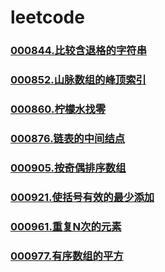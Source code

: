 # leetcode


### [](https://github.com/vjudge/leetcode/tree/master/000801-001000/)
### [](https://github.com/vjudge/leetcode/tree/master/000801-001000/)
### [000844.比较含退格的字符串](https://github.com/vjudge/leetcode/tree/master/000801-001000/000844.比较含退格的字符串)
### [](https://github.com/vjudge/leetcode/tree/master/000801-001000/)
### [](https://github.com/vjudge/leetcode/tree/master/000801-001000/)
### [000852.山脉数组的峰顶索引](https://github.com/vjudge/leetcode/tree/master/000801-001000/000852.山脉数组的峰顶索引)
### [](https://github.com/vjudge/leetcode/tree/master/000801-001000/)
### [000860.柠檬水找零](https://github.com/vjudge/leetcode/tree/master/000801-001000/000860.柠檬水找零)
### [](https://github.com/vjudge/leetcode/tree/master/000801-001000/)
### [](https://github.com/vjudge/leetcode/tree/master/000801-001000/)
### [000876.链表的中间结点](https://github.com/vjudge/leetcode/tree/master/000801-001000/000876.链表的中间结点)
### [](https://github.com/vjudge/leetcode/tree/master/000801-001000/)
### [](https://github.com/vjudge/leetcode/tree/master/000801-001000/)
### [](https://github.com/vjudge/leetcode/tree/master/000801-001000/)
### [000905.按奇偶排序数组](https://github.com/vjudge/leetcode/tree/master/000801-001000/000905.按奇偶排序数组)
### [](https://github.com/vjudge/leetcode/tree/master/000801-001000/)
### [](https://github.com/vjudge/leetcode/tree/master/000801-001000/)
### [000921.使括号有效的最少添加](https://github.com/vjudge/leetcode/tree/master/000801-001000/000921.使括号有效的最少添加)
### [](https://github.com/vjudge/leetcode/tree/master/000801-001000/)
### [](https://github.com/vjudge/leetcode/tree/master/000801-001000/)
### [000961.重复N次的元素](https://github.com/vjudge/leetcode/tree/master/000801-001000/000961.重复N次的元素)
### [](https://github.com/vjudge/leetcode/tree/master/000801-001000/)
### [000977.有序数组的平方](https://github.com/vjudge/leetcode/tree/master/000801-001000/000977.有序数组的平方)
### [](https://github.com/vjudge/leetcode/tree/master/000801-001000/)
